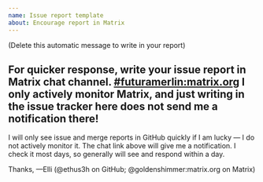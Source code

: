 ```yaml
---
name: Issue report template
about: Encourage report in Matrix
---
```

(Delete this automatic message to write in your report)

## For quicker response, write your issue report in Matrix chat channel. [#futuramerlin:matrix.org](https://matrix.to/#/%23futuramerlin:matrix.org) I only actively monitor Matrix, and just writing in the issue tracker here does not send me a notification there!

I will only see issue and merge reports in GitHub quickly if I am lucky — I do not actively monitor it. The chat link above will give me a notification. I check it most days, so generally will see and respond within a day.

Thanks,
—Elli (@ethus3h on GitHub; @goldenshimmer:matrix.org on Matrix)
